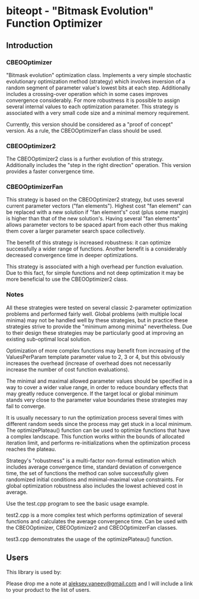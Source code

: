 # biteopt - "Bitmask Evolution" Function Optimizer #
## Introduction ##

### CBEOOptimizer ###

"Bitmask evolution" optimization class. Implements a very simple stochastic
evolutionary optimization method (strategy) which involves inversion of a
random segment of parameter value's lowest bits at each step. Additionally
includes a crossing-over operation which in some cases improves convergence
considerably. For more robustness it is possible to assign several internal
values to each optimization parameter. This strategy is associated with
a very small code size and a minimal memory requirement.

Currently, this version should be considered as a "proof of concept" version.
As a rule, the CBEOOptimizerFan class should be used.

### CBEOOptimizer2 ###

The CBEOOptimizer2 class is a further evolution of this strategy. Additionally
includes the "step in the right direction" operation. This version provides a
faster convergence time.

### CBEOOptimizerFan ###

This strategy is based on the CBEOOptimizer2 strategy, but uses several
current parameter vectors ("fan elements"). Highest cost "fan element" can
be replaced with a new solution if "fan element's" cost (plus some margin)
is higher than that of the new solution's. Having several "fan elements"
allows parameter vectors to be spaced apart from each other thus making
them cover a larger parameter search space collectively.

The benefit of this strategy is increased robustness: it can optimize
successfully a wider range of functions. Another benefit is a considerably
decreased convergence time in deeper optimizations.

This strategy is associated with a high overhead per function evaluation.
Due to this fact, for simple functions and not deep optimization it may be
more beneficial to use the CBEOOptimizer2 class.

### Notes ###

All these strategies were tested on several classic 2-parameter optimization
problems and performed fairly well. Global problems (with multiple local
minima) may not be handled well by these strategies, but in practice these
strategies strive to provide the "minimum among minima" nevertheless. Due to
their design these strategies may be particularly good at improving an
existing sub-optimal local solution.

Optimization of more complex functions may benefit from increasing of the
ValuesPerParam template parameter value to 2, 3 or 4, but this obviously
increases the overhead (increase of overhead does not necessarily increase the
number of cost function evaluations).

The minimal and maximal allowed parameter values should be specified in a way
to cover a wider value range, in order to reduce boundary effects that may
greatly reduce convergence. If the target local or global minimum stands
very close to the parameter value boundaries these strategies may fail to
converge.

It is usually necessary to run the optimization process several times with
different random seeds since the process may get stuck in a local minimum.
The optimizePlateau() function can be used to optimize functions that have a
complex landscape. This function works within the bounds of allocated
iteration limit, and performs re-initializations when the optimization
process reaches the plateau.

Strategy's "robustness" is a multi-factor non-formal estimation which includes
average convergence time, standard deviation of convergence time, the set of
functions the method can solve successfully given randomized initial
conditions and minimal-maximal value constraints. For global optimization
robustness also includes the lowest achieved cost in average.

Use the test.cpp program to see the basic usage example.

test2.cpp is a more complex test which performs optimization of several
functions and calculates the average convergence time. Can be used with the
CBEOOptimizer, CBEOOptimizer2 and CBEOOptimizerFan classes.

test3.cpp demonstrates the usage of the optimizePlateau() function.

## Users ##
This library is used by:

Please drop me a note at aleksey.vaneev@gmail.com and I will include a link to
your product to the list of users.
